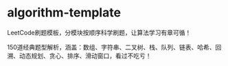 # algorithm-template
LeetCode刷题模板，分模块按顺序科学刷题，让算法学习有章可循！

150道经典题型解析，涵盖：数组、字符串、二叉树、栈、队列、链表、哈希、回溯、动态规划、贪心、排序、滑动窗口，看过不吃亏！
